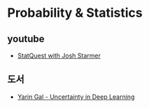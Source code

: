 # Probability & Statistics

## youtube
- [StatQuest with Josh Starmer](https://www.youtube.com/c/joshstarmer/featured)


## 도서
- [Yarin Gal - Uncertainty in Deep Learning](https://mlg.eng.cam.ac.uk/yarin/thesis/thesis.pdf)
